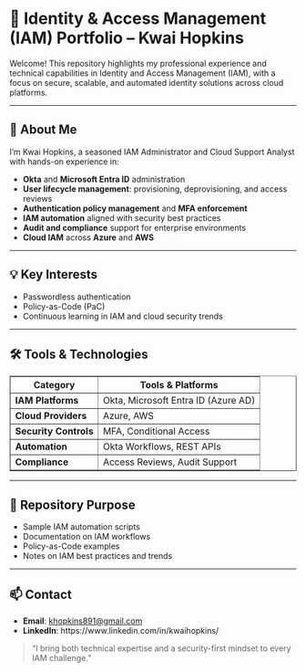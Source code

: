 <!DOCTYPE html>
<html lang="en">
<head>
  <meta charset="UTF-8">
</head>
<body>
  <h1>🔐 Identity & Access Management (IAM) Portfolio – Kwai Hopkins</h1>

  <p>Welcome! This repository highlights my professional experience and technical capabilities in Identity and Access Management (IAM), with a focus on secure, scalable, and automated identity solutions across cloud platforms.</p>

  <hr>

  <h2>📌 About Me</h2>
  <p>I’m Kwai Hopkins, a seasoned IAM Administrator and Cloud Support Analyst with hands-on experience in:</p>
  <ul>
    <li><strong>Okta</strong> and <strong>Microsoft Entra ID</strong> administration</li>
    <li><strong>User lifecycle management</strong>: provisioning, deprovisioning, and access reviews</li>
    <li><strong>Authentication policy management</strong> and <strong>MFA enforcement</strong></li>
    <li><strong>IAM automation</strong> aligned with security best practices</li>
    <li><strong>Audit and compliance</strong> support for enterprise environments</li>
    <li><strong>Cloud IAM</strong> across <strong>Azure</strong> and <strong>AWS</strong></li>
  </ul>

  <hr>

  <h2>💡 Key Interests</h2>
  <ul>
    <li>Passwordless authentication</li>
    <li>Policy-as-Code (PaC)</li>
    <li>Continuous learning in IAM and cloud security trends</li>
  </ul>

  <hr>

  <h2>🛠️ Tools & Technologies</h2>
  <table border="1" cellpadding="5">
    <thead>
      <tr>
        <th>Category</th>
        <th>Tools & Platforms</th>
      </tr>
    </thead>
    <tbody>
      <tr>
        <td><strong>IAM Platforms</strong></td>
        <td>Okta, Microsoft Entra ID (Azure AD)</td>
      </tr>
      <tr>
        <td><strong>Cloud Providers</strong></td>
        <td>Azure, AWS</td>
      </tr>
      <tr>
        <td><strong>Security Controls</strong></td>
        <td>MFA, Conditional Access</td>
      </tr>
      <tr>
        <td><strong>Automation</strong></td>
        <td>Okta Workflows, REST APIs</td>
      </tr>
      <tr>
        <td><strong>Compliance</strong></td>
        <td>Access Reviews, Audit Support</td>
      </tr>
    </tbody>
  </table>

  <hr>

  <h2>📂 Repository Purpose</h2>
  <ul>
    <li>Sample IAM automation scripts</li>
    <li>Documentation on IAM workflows</li>
    <li>Policy-as-Code examples</li>
    <li>Notes on IAM best practices and trends</li>
  </ul>

  <hr>

  <h2>📫 Contact</h2>
<ul>
  <li><strong>Email</strong>: <a href="mailto:khopkins891@gmail.com">khopkins891@gmail.com</a></li>
  <li><strong>LinkedIn</strong>: https://www.linkedin.com/in/kwaihopkins/</li>
</ul>

<blockquote>
  <p>“I bring both technical expertise and a security-first mindset to every IAM challenge.”</p>
</blockquote>

